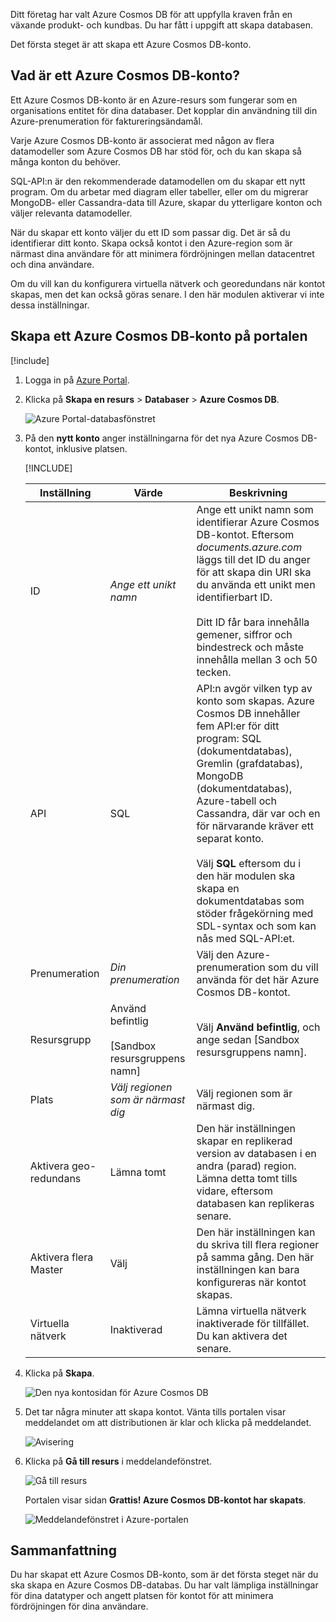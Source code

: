 Ditt företag har valt Azure Cosmos DB för att uppfylla kraven från en växande produkt- och kundbas. Du har fått i uppgift att skapa databasen.

Det första steget är att skapa ett Azure Cosmos DB-konto.

## <a name="what-is-an-azure-cosmos-db-account"></a>Vad är ett Azure Cosmos DB-konto?

Ett Azure Cosmos DB-konto är en Azure-resurs som fungerar som en organisations entitet för dina databaser. Det kopplar din användning till din Azure-prenumeration för faktureringsändamål.

Varje Azure Cosmos DB-konto är associerat med någon av flera datamodeller som Azure Cosmos DB har stöd för, och du kan skapa så många konton du behöver. 

SQL-API:n är den rekommenderade datamodellen om du skapar ett nytt program. Om du arbetar med diagram eller tabeller, eller om du migrerar MongoDB- eller Cassandra-data till Azure, skapar du ytterligare konton och väljer relevanta datamodeller.

När du skapar ett konto väljer du ett ID som passar dig. Det är så du identifierar ditt konto. Skapa också kontot i den Azure-region som är närmast dina användare för att minimera fördröjningen mellan datacentret och dina användare.

Om du vill kan du konfigurera virtuella nätverk och georedundans när kontot skapas, men det kan också göras senare. I den här modulen aktiverar vi inte dessa inställningar.

## <a name="creating-an-azure-cosmos-db-account-in-the-portal"></a>Skapa ett Azure Cosmos DB-konto på portalen

[!include[](../../../includes/azure-sandbox-activate.md)]

1. Logga in på [Azure Portal](https://portal.azure.com?azure-portal=true).

1. Klicka på **Skapa en resurs** > **Databaser** > **Azure Cosmos DB**.
   
   ![Azure Portal-databasfönstret](../media-draft/2-create-nosql-db-databases-json-tutorial.png)

1. På den **nytt konto** anger inställningarna för det nya Azure Cosmos DB-kontot, inklusive platsen.

    [!INCLUDE[](../../../includes/azure-sandbox-regions-first-mention-note.md)]
 
    Inställning|Värde|Beskrivning
    ---|---|---
    ID|*Ange ett unikt namn*|Ange ett unikt namn som identifierar Azure Cosmos DB-kontot. Eftersom *documents.azure.com* läggs till det ID du anger för att skapa din URI ska du använda ett unikt men identifierbart ID.<br><br>Ditt ID får bara innehålla gemener, siffror och bindestreck och måste innehålla mellan 3 och 50 tecken.
    API|SQL|API:n avgör vilken typ av konto som skapas. Azure Cosmos DB innehåller fem API:er för ditt program: SQL (dokumentdatabas), Gremlin (grafdatabas), MongoDB (dokumentdatabas), Azure-tabell och Cassandra, där var och en för närvarande kräver ett separat konto. <br><br>Välj **SQL** eftersom du i den här modulen ska skapa en dokumentdatabas som stöder frågekörning med SDL-syntax och som kan nås med SQL-API:et.|
    Prenumeration|*Din prenumeration*|Välj den Azure-prenumeration som du vill använda för det här Azure Cosmos DB-kontot.
    Resursgrupp|Använd befintlig<br><br><rgn>[Sandbox resursgruppens namn]</rgn>|Välj **Använd befintlig**, och ange sedan <rgn>[Sandbox resursgruppens namn]</rgn>. 
    Plats|*Välj regionen som är närmast dig*|Välj regionen som är närmast dig.
    Aktivera geo-redundans| Lämna tomt | Den här inställningen skapar en replikerad version av databasen i en andra (parad) region. Lämna detta tomt tills vidare, eftersom databasen kan replikeras senare.
    Aktivera flera Master | Välj | Den här inställningen kan du skriva till flera regioner på samma gång. Den här inställningen kan bara konfigureras när kontot skapas.
    Virtuella nätverk|Inaktiverad|Lämna virtuella nätverk inaktiverade för tillfället. Du kan aktivera det senare.

1. Klicka på **Skapa**.

    ![Den nya kontosidan för Azure Cosmos DB](../media-draft/2-azure-cosmos-db-create-new-account.png)

1. Det tar några minuter att skapa kontot. Vänta tills portalen visar meddelandet om att distributionen är klar och klicka på meddelandet. 

    ![Avisering](../media-draft/2-azure-cosmos-db-notification.png)

1. Klicka på **Gå till resurs** i meddelandefönstret.

    ![Gå till resurs](../media-draft/2-azure-cosmos-db-go-to-resource.png)

    Portalen visar sidan **Grattis! Azure Cosmos DB-kontot har skapats**.

    ![Meddelandefönstret i Azure-portalen](../media-draft/2-azure-cosmos-db-account-created.png)

## <a name="summary"></a>Sammanfattning

Du har skapat ett Azure Cosmos DB-konto, som är det första steget när du ska skapa en Azure Cosmos DB-databas. Du har valt lämpliga inställningar för dina datatyper och angett platsen för kontot för att minimera fördröjningen för dina användare.
